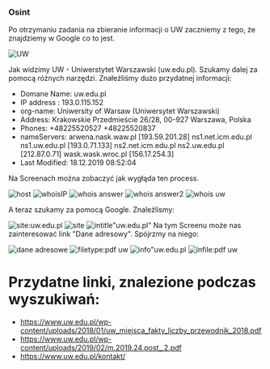 ### Osint

Po otrzymaniu zadania na zbieranie informacji o UW zaczniemy z tego, że znajdziemy w Google co to jest.

![UW](https://github.com/utlik/Images/blob/master/UW.PNG)

Jak widzimy UW - Uniwerstytet Warszawski (uw.edu.pl).
Szukamy dalej za pomocą różnych narzędzi. Znałeżliśmy dużo przydatnej informacji:

* Domane Name: uw.edu.pl
* IP address : 193.0.115.152
* org-name: Uniwersity of Warsaw (Uniwersytet Warszawski)
* Address: Krakowskie Przedmieście 26/28, 00-927 Warszawa, Polska
* Phones: +48225520527 +48225520837
* nameServers: 
   arwena.nask.waw.pl [193.59.201.28]
   ns1.net.icm.edu.pl 
   ns1.uw.edu.pl [193.0.71.133]
   ns2.net.icm.edu.pl 
   ns2.uw.edu.pl [212.87.0.71]
   wask.wask.wroc.pl [156.17.254.3]
* Last Modified: 18.12.2019 08:52:04 

 Na Screenach można zobaczyć jak wygłąda ten process.

![host](https://github.com/utlik/Images/blob/master/host.png)
![whoisIP](https://github.com/utlik/Images/blob/master/whois1.png)
![whois answer](https://github.com/utlik/Images/blob/master/answ1.png)
![whois answer2](https://github.com/utlik/Images/blob/master/answ2.png)
![whois uw](https://github.com/utlik/Images/blob/master/whois2.png)

A teraz szukamy za pomocą Google.
Znaleźlismy:

![site:uw.edu.pl](https://github.com/utlik/Images/blob/master/site.png)
![site](https://github.com/utlik/Images/blob/master/site.png)
![intitle"uw.edu.pl"](https://github.com/utlik/Images/blob/master/intitle.PNG)
Na tym Screenu może nas zainteresować link "Dane adresowy". Spójrzmy na niego:

![dane adresowe](https://github.com/utlik/Images/blob/master/dane%20adresowe.PNG)
![filetype:pdf uw](https://github.com/utlik/Images/blob/master/filetype.PNG)
![info"uw.edu.pl](https://github.com/utlik/Images/blob/master/info.PNG)
![infile:pdf uw](https://github.com/utlik/Images/blob/master/infile.PNG)

# Przydatne linki, znalezione podczas wyszukiwań:
* https://www.uw.edu.pl/wp-content/uploads/2018/01/uw_miejsca_fakty_liczby_przewodnik_2018.pdf
* https://www.uw.edu.pl/wp-content/uploads/2019/02/m.2019.24.post_.2.pdf
* https://www.uw.edu.pl/kontakt/
